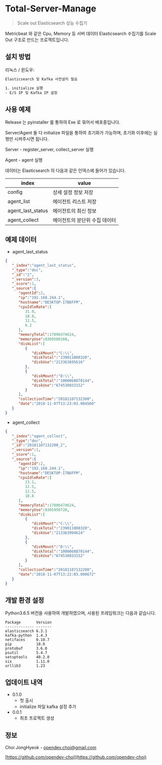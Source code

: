 # Total-Server-Manage
> Scale out Elasticsearch 성능 수집기


Metricbeat 와 같은 Cpu, Memory 등 서버 데이터 Elasticsearch 수집기를 Scale Out 구조로 만드는 프로젝트입니다.


## 설치 방법

리눅스 / 윈도우:

```sh
Elasticsearch 및 Kafka 사전설치 필요

1. initialize 실행
- E/S IP 및 Kafka IP 설정
```


## 사용 예제
Release 는 pyinstaller 를 통하여 Exe 로 묶어서 배포중입니다.

Server/Agent 둘 다 initialize 파일을 통하여 초기화가 가능하며, 초기화 이후에는 실행만 시켜주시면 됩니다.

Server - register_server, collect_server 실행

Agent - agent 실행

데이터는 Elasticsearch 의 다음과 같은 인덱스에 들어가 있습니다.



| index             | value                         |
|-------------------|-------------------------------|
| config            | 상세 설정 정보 저장           |
| agent_list        | 에이전트 리스트 저장          |
| agent_last_status | 에이전트의 최신 정보         |
| agent_collect     | 에이전트의 분단위 수집 데이터 |

## 예제 데이터
* agent_last_status
```json
{  
   "_index":"agent_last_status",
   "_type":"doc",
   "_id":"2",
   "_version":3,
   "_score":1,
   "_source":{  
      "agentId":2,
      "ip":"192.168.244.1",
      "hostname":"DESKTOP-I7B6FFM",
      "cpuIdleRate":[  
         31.9,
         18.8,
         12.5,
         6.2
      ],
      "memoryTotal":17096474624,
      "memoryUse":8369500160,
      "diskList":[  
         {  
            "diskMount":"C:\\", 
            "diskTotal":"239011000320",
            "diskUse":"213363695616"
         },
         {  
            "diskMount":"D:\\", 
            "diskTotal":"1000068870144",
            "diskUse":"674538033152"
         }
      ],
      "collectionTime":"20181107132300",
      "date":"2018-11-07T13:23:03.084560"
   }
}
```
* agent_collect
```json
{  
   "_index":"agent_collect",
   "_type":"doc",
   "_id":"20181107132200_2",
   "_version":1,
   "_score":1,
   "_source":{  
      "agentId":2,
      "ip":"192.168.244.1",
      "hostname":"DESKTOP-I7B6FFM",
      "cpuIdleRate":[  
         23.1,
         12.5,
         12.5,
         18.8
      ],
      "memoryTotal":17096474624,
      "memoryUse":8305950720,
      "diskList":[  
         {  
            "diskMount":"C:\\", 
            "diskTotal":"239011000320",
            "diskUse":"213363994624"
         },
         {  
            "diskMount":"D:\\", 
            "diskTotal":"1000068870144",
            "diskUse":"674538033152"
         }
      ],
      "collectionTime":"20181107132200",
      "date":"2018-11-07T13:22:03.090672"
   }
}
```


## 개발 환경 설정
Python3.6.5 버전을 사용하여 개발하였으며, 사용된 프레임워크는 다음과 같습니다.

```
Package       Version
------------- -------
elasticsearch 6.3.1
kafka-python  1.4.3
netifaces     0.10.7
pip           18.0
protobuf      3.6.0
psutil        5.4.7
setuptools    40.2.0
six           1.11.0
urllib3       1.23
```

## 업데이트 내역

* 0.1.0
    * 첫 출시
    * initialize 파일 kafka 설정 추가
* 0.0.1
    * 최초 프로젝트 생성

## 정보
Choi JongHyeok - opendev.choi@gmail.com

[https://github.com/opendev-choi](https://github.com/opendev-choi)
